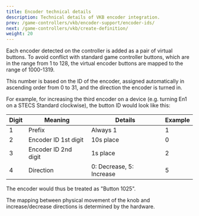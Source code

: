 ```yaml
---
title: Encoder technical details
description: Technical details of VKB encoder integration.
prev: /game-controllers/vkb/encoder-support/encoder-ids/
next: /game-controllers/vkb/create-definition/
weight: 20
---
```

Each encoder detected on the controller is added as a pair of virtual buttons. To avoid conflict with standard game controller buttons, which are in the range from 1 to 128, the virtual encoder buttons are mapped to the range of 1000-1319.

This number is based on the ID of the encoder, assigned automatically in ascending order from 0 to 31, and the direction the encoder is turned in.

For example, for increasing the third encoder on a device (e.g. turning En1 on a STECS Standard clockwise), the button ID would look like this:

| Digit | Meaning              | Details                  | Example |
| ----- | -------------------- | ------------------------ | ------- |
| 1     | Prefix               | Always 1                 | 1       |
| 2     | Encoder ID 1st digit | 10s place                | 0       |
| 3     | Encoder ID 2nd digit | 1s place                 | 2       |
| 4     | Direction            | 0: Decrease, 5: Increase | 5       |

The encoder would thus be treated as "Button 1025".

The mapping between physical movement of the knob and increase/decrease directions is determined by the hardware.
